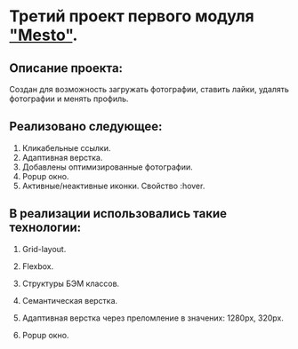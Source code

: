 # Третий проект первого модуля ["Mesto"](https://sanyazola.github.io/mesto-project/).

## Описание проекта:

Создан для возможность загружать фотографии, ставить лайки, удалять фотографии и менять профиль. 

## Реализовано следующее: 
1. Кликабельные ссылки.
2. Адаптивная верстка.
3. Добавлены оптимизированные фотографии.
4. Popup окно.
5. Активные/неактивные иконки. Свойство :hover.

## В реализации использовались такие технологии:

1. Grid-layout.

2. Flexbox.

3. Структуры БЭМ классов.

4. Семантическая верстка.

5. Адаптивная верстка через преломление в значених: 1280px, 320px.

6. Popup окно.
